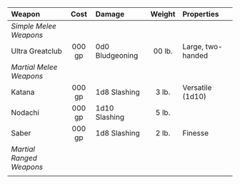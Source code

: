 | Weapon                   |  Cost  | Damage          | Weight | Properties        |
|:------------------------ |:------:|:--------------- |:------:|:----------------- |
| *Simple Melee Weapons*   |        |                 |        |                   |
| Ultra Greatclub          | 000 gp | 0d0 Bludgeoning | 00 lb. | Large, two-handed | 
| *Martial Melee Weapons*  |        |                 |        |                   |
| Katana                   | 000 gp | 1d8  Slashing   | 3 lb.  | Versatile (1d10)  |
| Nodachi                  | 000 gp | 1d10 Slashing   | 5 lb.  |                   |
| Saber                    | 000 gp | 1d8  Slashing   | 2 lb.  | Finesse           |
| *Martial Ranged Weapons* |        |                 |        |                   |
|                          |        |                 |        |                   |
